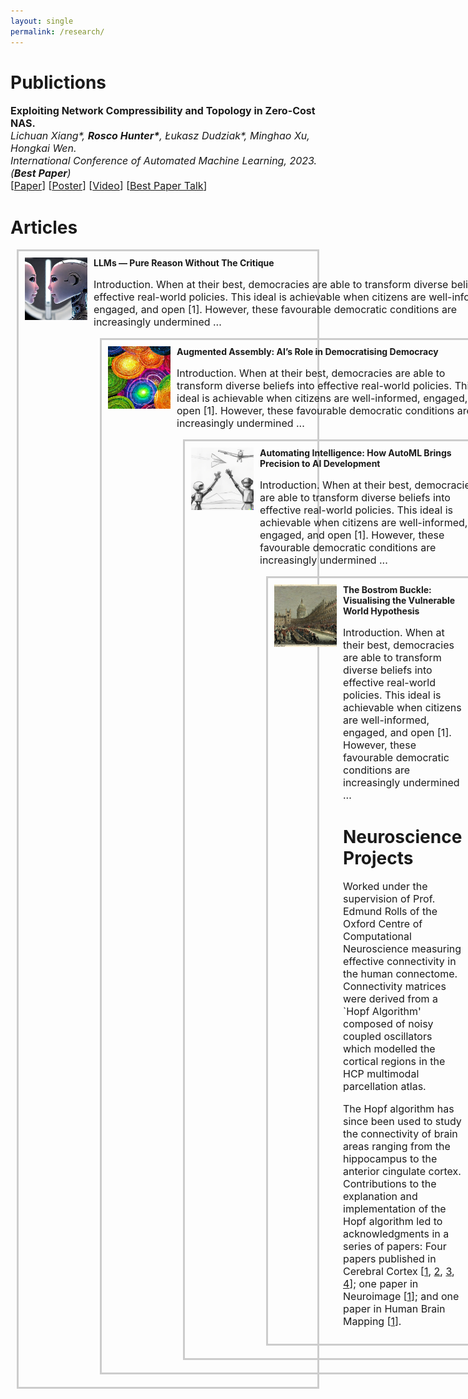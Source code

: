```yaml
---
layout: single
permalink: /research/
---
```

<h1>Publictions</h1>
<p style="font-size: 16px;"><b>Exploiting Network Compressibility and Topology in Zero-Cost NAS.</b><br>
<em>Lichuan Xiang*, <b>Rosco Hunter*</b>, Łukasz Dudziak*, Minghao Xu, Hongkai Wen.</em><br>
<em>International Conference of Automated Machine Learning, 2023. (<b>Best Paper</b>)</em><br>
[<a href="../Paper.pdf">Paper</a>]  [<a href="../AutoML_Poster.pdf">Poster</a>]  [<a href="https://www.youtube.com/watch?v=bypTOrUDlnU">Video</a>] [<a href="https://www.youtube.com/watch?v=y-skTMWiZS0">Best Paper Talk</a>] 
</p>

<h1>Articles</h1>

<a href="/article2/" style="text-decoration: none;">
  <div style="display: flex; border: 3px solid #ccc; padding: 10px; margin: 10px;">
    <img src="/art2_4.webp" alt="Img1" style="max-width: 100px; margin-right: 10px;">
    <div>
      <b>LLMs — Pure Reason Without The Critique</b><br>
      <p style="font-size: 16px;">Introduction. When at their best, democracies are able to transform diverse beliefs into effective real-world policies. This ideal is achievable when citizens are well-informed, engaged, and open [1]. However, these favourable democratic conditions are increasingly undermined ...
</a>
<br>
        
<a href="/article1/" style="text-decoration: none;">
  <div style="display: flex; border: 3px solid #ccc; padding: 10px; margin: 10px;">
    <img src="/art1.webp" alt="Img1" style="max-width: 100px; margin-right: 10px;">
    <div>
      <b>Augmented Assembly: AI’s Role in Democratising Democracy</b><br>
      <p style="font-size: 16px;">Introduction. When at their best, democracies are able to transform diverse beliefs into effective real-world policies. This ideal is achievable when citizens are well-informed, engaged, and open [1]. However, these favourable democratic conditions are increasingly undermined ...
</a>
<br>


<a href="/article3/" style="text-decoration: none;">
  <div style="display: flex; border: 3px solid #ccc; padding: 10px; margin: 10px;">
    <img src="/art3.webp" alt="Img1" style="max-width: 100px; margin-right: 10px;">
    <div>
      <b>Automating Intelligence: How AutoML Brings Precision to AI Development</b><br>
      <p style="font-size: 16px;">Introduction. When at their best, democracies are able to transform diverse beliefs into effective real-world policies. This ideal is achievable when citizens are well-informed, engaged, and open [1]. However, these favourable democratic conditions are increasingly undermined ...
</a>
<br>

<a href="/article4/" style="text-decoration: none;">
  <div style="display: flex; border: 3px solid #ccc; padding: 10px; margin: 10px;">
    <img src="/art4_3.webp" alt="Img1" style="max-width: 100px; margin-right: 10px;">
    <div>
      <b>The Bostrom Buckle: Visualising the Vulnerable World Hypothesis</b><br>
      <p style="font-size: 16px;">Introduction. When at their best, democracies are able to transform diverse beliefs into effective real-world policies. This ideal is achievable when citizens are well-informed, engaged, and open [1]. However, these favourable democratic conditions are increasingly undermined ...
</a>
<br>

<h1>Neuroscience Projects</h1>
<p style="font-size: 16px;">Worked under the supervision of Prof. Edmund Rolls of the Oxford Centre of Computational Neuroscience measuring effective connectivity in the human connectome. Connectivity matrices were derived from a `Hopf Algorithm' composed of noisy coupled oscillators which modelled the cortical regions in the HCP multimodal parcellation atlas.</p>

<p style="font-size: 16px;">The Hopf algorithm has since been used to study the connectivity of brain areas ranging from the hippocampus to the anterior cingulate cortex. Contributions to the explanation and implementation of the Hopf algorithm led to acknowledgments in a series of papers: Four papers published in Cerebral Cortex [<a href="https://www.oxcns.org/papers/647%20Rolls%20et%20al%202022%20Effective%20connectivity%20of%20the%20human%20hippocampus%20memory%20system.pdf">1</a>, <a href="https://www.oxcns.org/papers/660%20Rolls%20et%20al%202023%20Prefrontal%20and%20somatosensory%20cortex%20connectivity%20in%20humans.pdf"> 2</a>, <a href="https://www.oxcns.org/papers/655%20Rolls%20et%20al%202023%20Human%20posterior%20parietal%20cortex.pdf"> 3</a>,<a href="https://www.oxcns.org/papers/649%20Rolls%20et%20al%202023%20Human%20orbitofrontal%20cortex,%20vmPFC,%20and%20anterior%20cingulate%20cortex%20effective%20connectome.pdf"> 4</a>]; one paper in Neuroimage [<a href="https://www.oxcns.org/papers/654%20Rolls%20et%20al%202022%20Language%20Connectome.pdf">1</a>]; and one paper in Human Brain Mapping [<a href="https://www.oxcns.org/papers/661%20Rolls%20Wirth%20et%20al%202023%20Posterior%20cingulate%20connectome,%20memory,%20and%20navigation.pdf">1</a>].</p>



